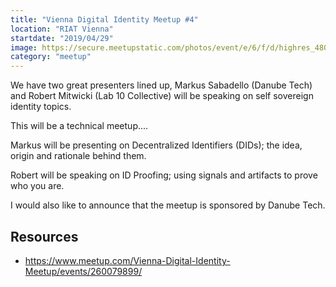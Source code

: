 ```yaml
---
title: "Vienna Digital Identity Meetup #4"
location: "RIAT Vienna"
startdate: "2019/04/29"
image: https://secure.meetupstatic.com/photos/event/e/6/f/d/highres_480299133.jpeg
category: "meetup"
---
```


We have two great presenters lined up, Markus Sabadello (Danube Tech) and Robert Mitwicki (Lab 10 Collective) will be speaking on self sovereign identity topics.

This will be a technical meetup....

Markus will be presenting on Decentralized Identifiers (DIDs); the idea, origin and rationale behind them.

Robert will be speaking on ID Proofing; using signals and artifacts to prove who you are.

I would also like to announce that the meetup is sponsored by Danube Tech.


## Resources
* https://www.meetup.com/Vienna-Digital-Identity-Meetup/events/260079899/
